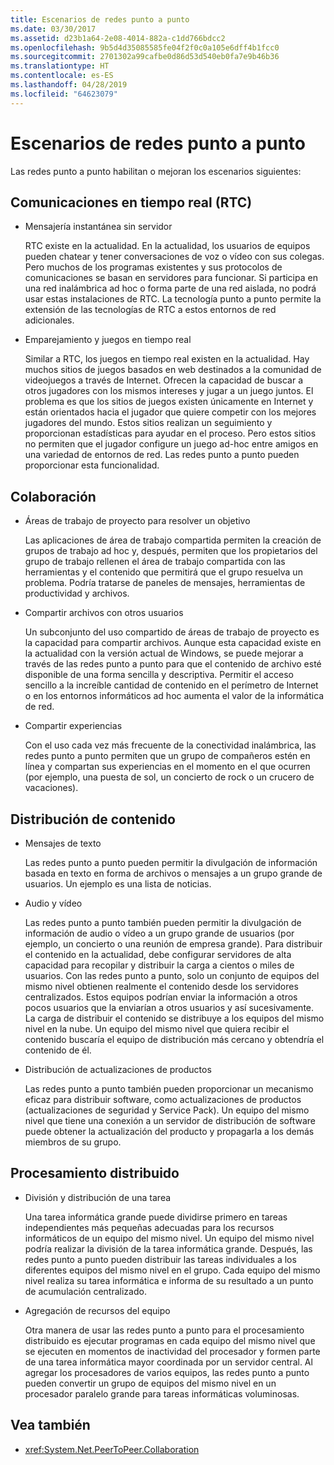 ```yaml
---
title: Escenarios de redes punto a punto
ms.date: 03/30/2017
ms.assetid: d23b1a64-2e08-4014-882a-c1dd766bdcc2
ms.openlocfilehash: 9b5d4d35085585fe04f2f0c0a105e6dff4b1fcc0
ms.sourcegitcommit: 2701302a99cafbe0d86d53d540eb0fa7e9b46b36
ms.translationtype: HT
ms.contentlocale: es-ES
ms.lasthandoff: 04/28/2019
ms.locfileid: "64623079"
---
```

# <a name="peer-to-peer-networking-scenarios"></a>Escenarios de redes punto a punto

Las redes punto a punto habilitan o mejoran los escenarios siguientes:

## <a name="real-time-communications-rtc"></a>Comunicaciones en tiempo real (RTC)

- Mensajería instantánea sin servidor

  RTC existe en la actualidad. En la actualidad, los usuarios de equipos pueden chatear y tener conversaciones de voz o vídeo con sus colegas. Pero muchos de los programas existentes y sus protocolos de comunicaciones se basan en servidores para funcionar. Si participa en una red inalámbrica ad hoc o forma parte de una red aislada, no podrá usar estas instalaciones de RTC. La tecnología punto a punto permite la extensión de las tecnologías de RTC a estos entornos de red adicionales.

- Emparejamiento y juegos en tiempo real

  Similar a RTC, los juegos en tiempo real existen en la actualidad. Hay muchos sitios de juegos basados en web destinados a la comunidad de videojuegos a través de Internet. Ofrecen la capacidad de buscar a otros jugadores con los mismos intereses y jugar a un juego juntos. El problema es que los sitios de juegos existen únicamente en Internet y están orientados hacia el jugador que quiere competir con los mejores jugadores del mundo. Estos sitios realizan un seguimiento y proporcionan estadísticas para ayudar en el proceso. Pero estos sitios no permiten que el jugador configure un juego ad-hoc entre amigos en una variedad de entornos de red. Las redes punto a punto pueden proporcionar esta funcionalidad.

## <a name="collaboration"></a>Colaboración

- Áreas de trabajo de proyecto para resolver un objetivo

  Las aplicaciones de área de trabajo compartida permiten la creación de grupos de trabajo ad hoc y, después, permiten que los propietarios del grupo de trabajo rellenen el área de trabajo compartida con las herramientas y el contenido que permitirá que el grupo resuelva un problema. Podría tratarse de paneles de mensajes, herramientas de productividad y archivos.

- Compartir archivos con otros usuarios

  Un subconjunto del uso compartido de áreas de trabajo de proyecto es la capacidad para compartir archivos. Aunque esta capacidad existe en la actualidad con la versión actual de Windows, se puede mejorar a través de las redes punto a punto para que el contenido de archivo esté disponible de una forma sencilla y descriptiva. Permitir el acceso sencillo a la increíble cantidad de contenido en el perímetro de Internet o en los entornos informáticos ad hoc aumenta el valor de la informática de red.

- Compartir experiencias

  Con el uso cada vez más frecuente de la conectividad inalámbrica, las redes punto a punto permiten que un grupo de compañeros estén en línea y compartan sus experiencias en el momento en el que ocurren (por ejemplo, una puesta de sol, un concierto de rock o un crucero de vacaciones).

## <a name="content-distribution"></a>Distribución de contenido

- Mensajes de texto

  Las redes punto a punto pueden permitir la divulgación de información basada en texto en forma de archivos o mensajes a un grupo grande de usuarios. Un ejemplo es una lista de noticias.

- Audio y vídeo

  Las redes punto a punto también pueden permitir la divulgación de información de audio o vídeo a un grupo grande de usuarios (por ejemplo, un concierto o una reunión de empresa grande). Para distribuir el contenido en la actualidad, debe configurar servidores de alta capacidad para recopilar y distribuir la carga a cientos o miles de usuarios. Con las redes punto a punto, solo un conjunto de equipos del mismo nivel obtienen realmente el contenido desde los servidores centralizados. Estos equipos podrían enviar la información a otros pocos usuarios que la enviarían a otros usuarios y así sucesivamente. La carga de distribuir el contenido se distribuye a los equipos del mismo nivel en la nube. Un equipo del mismo nivel que quiera recibir el contenido buscaría el equipo de distribución más cercano y obtendría el contenido de él.

- Distribución de actualizaciones de productos

  Las redes punto a punto también pueden proporcionar un mecanismo eficaz para distribuir software, como actualizaciones de productos (actualizaciones de seguridad y Service Pack). Un equipo del mismo nivel que tiene una conexión a un servidor de distribución de software puede obtener la actualización del producto y propagarla a los demás miembros de su grupo.

## <a name="distributed-processing"></a>Procesamiento distribuido

- División y distribución de una tarea

  Una tarea informática grande puede dividirse primero en tareas independientes más pequeñas adecuadas para los recursos informáticos de un equipo del mismo nivel. Un equipo del mismo nivel podría realizar la división de la tarea informática grande. Después, las redes punto a punto pueden distribuir las tareas individuales a los diferentes equipos del mismo nivel en el grupo. Cada equipo del mismo nivel realiza su tarea informática e informa de su resultado a un punto de acumulación centralizado.

- Agregación de recursos del equipo

  Otra manera de usar las redes punto a punto para el procesamiento distribuido es ejecutar programas en cada equipo del mismo nivel que se ejecuten en momentos de inactividad del procesador y formen parte de una tarea informática mayor coordinada por un servidor central. Al agregar los procesadores de varios equipos, las redes punto a punto pueden convertir un grupo de equipos del mismo nivel en un procesador paralelo grande para tareas informáticas voluminosas.

## <a name="see-also"></a>Vea también

- <xref:System.Net.PeerToPeer.Collaboration>
